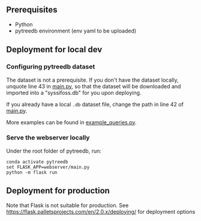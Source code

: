 ## Prerequisites
- Python
- pytreedb environment (env yaml to be uploaded)

## Deployment for local dev

### Configuring pytreedb dataset
The dataset is not a prerequisite. If you don't have the dataset locally, unquote  line 43 in [main.py](./main.py), so that the dataset will be downloaded and imported into a "syssifoss.db" for you upon deploying.

If you already have a local `.db` dataset file, change the path in line 42 of [main.py](./main.py).

More examples can be found in [example_queries.py](../examples/example_queries.py).

### Serve the webserver locally
Under the root folder of pytreedb, run:

```
conda activate pytreedb
set FLASK_APP=webserver/main.py
python -m flask run
```

## Deployment for production
Note that Flask is not suitable for production. 
See https://flask.palletsprojects.com/en/2.0.x/deploying/ for deployment options